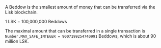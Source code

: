 A Beddow is the smallest amount of money that can be transferred via the Lisk blockchain.

1 LSK = 100,000,000 Beddows

The maximal amount that can be transferred in a single transaction is `Number.MAX_SAFE_INTEGER = 9007199254740991` Beddows, which is about 90 million LSK.